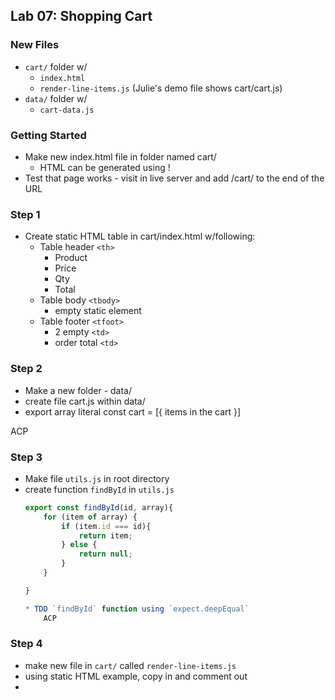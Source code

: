 ## Lab 07: Shopping Cart

### New Files
*  `cart/` folder w/
    * `index.html`
    * `render-line-items.js`  (Julie's demo file shows cart/cart.js)
* `data/` folder w/
    * `cart-data.js`

### Getting Started

* Make new index.html file in folder named cart/
    * HTML can be generated using !
* Test that page works - visit in live server and add /cart/ to the end of the URL


### Step 1
* Create static HTML table in cart/index.html w/following:
    * Table header `<th>`
        * Product
        * Price
        * Qty
        * Total
    * Table body `<tbody>`
        * empty static element
    * Table footer `<tfoot>`
        * 2 empty `<td>`
        * order total `<td>`

### Step 2

* Make a new folder - data/
* create file cart.js within data/
* export array literal
    const cart = [{ items in the cart }]

ACP

### Step 3

* Make file `utils.js` in root directory
* create function `findById` in `utils.js`
    ``` js
    export const findById(id, array){
        for (item of array) {
            if (item.id === id){
                return item;
            } else {
                return null;
            }
        }

    }

    * TDD `findById` function using `expect.deepEqual`
        ACP

### Step 4

* make new file in `cart/` called `render-line-items.js`
* using static HTML example, copy in and comment out
* 